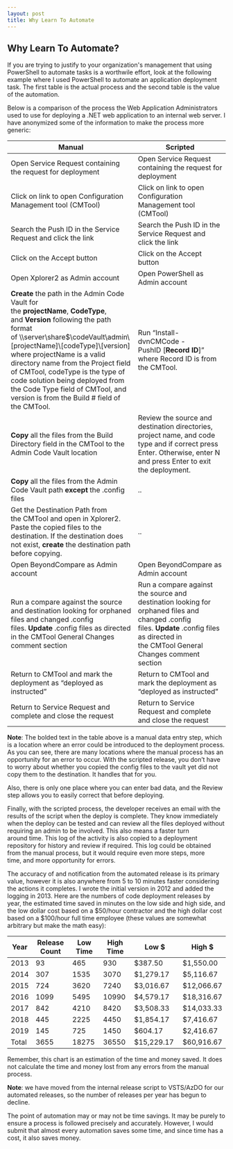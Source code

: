 ```yaml
---
layout: post
title: Why Learn To Automate
---
```


## Why Learn To Automate?

If you are trying to justify to your organization's management that using PowerShell to automate tasks is a worthwile effort,
look at the following example where I used PowerShell to automate an application deployment task.
The first table is the actual process and the second table is the value of the automation.

Below is a comparison of the process the Web Application Administrators used to use for deploying a .NET web application to an internal web server.
I have anonymized some of the information to make the process more generic:

|Manual|Scripted|
|---|---|
|Open Service Request containing the request for deployment|Open Service Request containing the request for deployment|
|Click on link to open Configuration Management tool (CMTool)|Click on link to open Configuration Management tool (CMTool)|
|Search the Push ID in the Service Request and click the link|Search the Push ID in the Service Request and click the link|
|Click on the Accept button|Click on the Accept button|
|Open Xplorer2 as Admin account|Open PowerShell as Admin account|
|**Create** the path in the Admin Code Vault for the **projectName**, **CodeType**, and **Version** following the path format of \\\server\share$\codeVault\admin\\[projectName]\\[codeType]\\[version] where projectName is a valid directory name from the Project field of CMTool, codeType is the type of code solution being deployed from the Code Type field of CMTool, and version is from the Build # field of the CMTool.|Run “Install-dvnCMCode -PushID [**Record ID**]” where Record ID is from the CMTool.|
|**Copy** all the files from the Build Directory field in the CMTool to the Admin Code Vault location|Review the source and destination directories, project name, and code type and if correct press Enter. Otherwise, enter N and press Enter to exit the deployment.|
|**Copy** all the files from the Admin Code Vault path **except** the .config files|..|
|Get the Destination Path from the CMTool and open in Xplorer2. Paste the copied files to the destination. If the destination does not exist, **create** the destination path before copying.|..|
|Open BeyondCompare as Admin account|Open BeyondCompare as Admin account|
|Run a compare against the source and destination looking for orphaned files and changed .config files. **Update** .config files as directed in the CMTool General Changes comment section|Run a compare against the source and destination looking for orphaned files and changed .config files. **Update** .config files as directed in the CMTool General Changes comment section|
|Return to CMTool and mark the deployment as “deployed as instructed”|Return to CMTool and mark the deployment as “deployed as instructed”|
|Return to Service Request and complete and close the request|Return to Service Request and complete and close the request|

**Note**: The bolded text in the table above is a manual data entry step, which is a location where an error could be introduced to the deployment process.
As you can see, there are many locations where the manual process has an opportunity for an error to occur.
With the scripted release, you don’t have to worry about whether you copied the config files to the vault yet did not copy them to the destination.
It handles that for you.

Also, there is only one place where you can enter bad data,
and the Review step allows you to easily correct that before deploying.

Finally, with the scripted process, the developer receives an email with the results of the script when the deploy is complete.
They know immediately when the deploy can be tested and can review all the files deployed without requiring an admin to be involved.
This also means a faster turn around time. This log of the activity is also copied to a deployment repository for history and review if required.
This log could be obtained from the manual process, but it would require even more steps, more time, and more opportunity for errors.

The accuracy of and notification from the automated release is its primary value, however it is also anywhere from 5 to 10 minutes faster considering the actions it completes. I wrote the initial version in 2012 and added the logging in 2013.
Here are the numbers of code deployment releases by year, the estimated time saved in minutes on the low side and high side, and the low dollar cost based on a $50/hour contractor and the high dollar cost based on a $100/hour full time employee (these values are somewhat arbitrary but make the math easy):

|Year|Release Count|Low Time|High Time|Low $|High $
|---|---|---|---|---|---|
2013|93|465|930|$387.50 |$1,550.00|
2014|307|1535|3070|$1,279.17 |$5,116.67|
2015|724|3620|7240|$3,016.67 |$12,066.67|
2016|1099|5495|10990|$4,579.17 |$18,316.67|
2017|842|4210|8420|$3,508.33 |$14,033.33|
2018|445|2225|4450|$1,854.17 |$7,416.67|
2019|145|725|1450|$604.17 |$2,416.67|
Total|3655|18275|36550|$15,229.17 |$60,916.67|

Remember, this chart is an estimation of the time and money saved.
It does not calculate the time and money lost from any errors from the manual process.

**Note**: we have moved from the internal release script to VSTS/AzDO for our automated releases, so the number of releases per year has begun to decline.

The point of automation may or may not be time savings.
It may be purely to ensure a process is followed precisely and accurately.
However, I would submit that almost every automation saves some time, and since time has a cost, it also saves money. 
